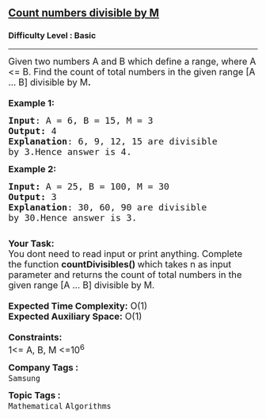 <h2><a href="https://www.geeksforgeeks.org/problems/count-numbers-divisible-by-m1524/1?page=9&difficulty=Basic&status=unsolved&sortBy=submissions">Count numbers divisible by M</a></h2><h3>Difficulty Level : Basic</h3><hr><div class="problems_problem_content__Xm_eO"><p><span style="font-size:18px">Given two numbers A and B which define a range, where A &lt;= B. Find the count of total numbers in the given range [A … B] divisible by M<strong>.</strong><br>
<br>
<strong>Example 1:</strong></span></p>

<pre><span style="font-size:18px"><strong>Input</strong>: A = 6, B = 15, M = 3
<strong>Output:</strong>&nbsp;4&nbsp;
<strong>Explanation</strong>: 6, 9, 12, 15 are divisible
by 3.Hence answer is 4.</span>
</pre>

<p><span style="font-size:18px"><strong>Example 2:</strong></span></p>

<pre><span style="font-size:18px"><strong>Input: </strong>A = 25, B = 100, M = 30
<strong>Output:&nbsp;</strong>3
<strong>Explanation</strong>: 30, 60, 90 are divisible
by 30.Hence answer is 3.
</span></pre>

<p><br>
<span style="font-size:18px"><strong>Your Task:&nbsp;&nbsp;</strong><br>
You dont need to read input or print anything. Complete the function <strong>countDivisibles()&nbsp;</strong>which takes n&nbsp;as input parameter and returns&nbsp;the count of total numbers in the given range [A … B] divisible by M.<br>
<br>
<strong>Expected Time Complexity:</strong> O(1)<br>
<strong>Expected Auxiliary Space:</strong> O(1)<br>
<br>
<strong>Constraints:</strong><br>
1&lt;= A, B, M&nbsp;&lt;=10<sup>6</sup></span></p>
</div><p><span style=font-size:18px><strong>Company Tags : </strong><br><code>Samsung</code>&nbsp;<br><p><span style=font-size:18px><strong>Topic Tags : </strong><br><code>Mathematical</code>&nbsp;<code>Algorithms</code>&nbsp;